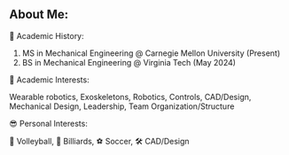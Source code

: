 ## About Me:
🏫 Academic History:
  1) MS in Mechanical Engineering @ Carnegie Mellon University (Present)
  2) BS in Mechanical Engineering @ Virginia Tech (May 2024)

📔 Academic Interests:

Wearable robotics, Exoskeletons, Robotics, Controls, CAD/Design, Mechanical Design, Leadership, Team Organization/Structure

😎 Personal Interests:

🏐 Volleyball, 🎱 Billiards, ⚽ Soccer, 🛠 CAD/Design
